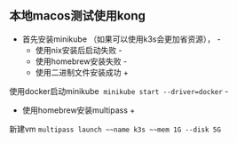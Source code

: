 本地macos测试使用kong
---------------------------
+ 首先安装minikube （如果可以使用k3s会更加省资源）， -
    * 使用nix安装后启动失败 -
    * 使用homebrew安装失败 -
    * 使用二进制文件安装成功 +

使用docker启动minikube  `minikube start --driver=docker` -
* 使用homebrew安装multipass +

新建vm `multipass launch ~~name k3s ~~mem 1G --disk 5G`
